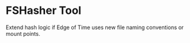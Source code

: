 # FSHasher Tool

Extend hash logic if Edge of Time uses new file naming conventions or mount points.
